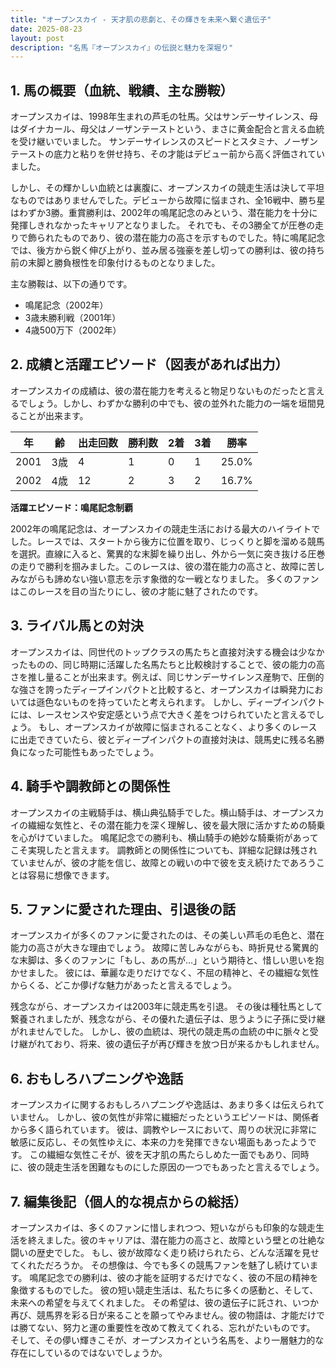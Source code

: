 ```yaml
---
title: "オープンスカイ - 天才肌の悲劇と、その輝きを未来へ繋ぐ遺伝子"
date: 2025-08-23
layout: post
description: "名馬『オープンスカイ』の伝説と魅力を深堀り"
---
```


## 1. 馬の概要（血統、戦績、主な勝鞍）

オープンスカイは、1998年生まれの芦毛の牡馬。父はサンデーサイレンス、母はダイナカール、母父はノーザンテーストという、まさに黄金配合と言える血統を受け継いでいました。  サンデーサイレンスのスピードとスタミナ、ノーザンテーストの底力と粘りを併せ持ち、その才能はデビュー前から高く評価されていました。

しかし、その輝かしい血統とは裏腹に、オープンスカイの競走生活は決して平坦なものではありませんでした。デビューから故障に悩まされ、全16戦中、勝ち星はわずか3勝。重賞勝利は、2002年の鳴尾記念のみという、潜在能力を十分に発揮しきれなかったキャリアとなりました。  それでも、その3勝全てが圧巻の走りで飾られたものであり、彼の潜在能力の高さを示すものでした。特に鳴尾記念では、後方から鋭く伸び上がり、並み居る強豪を差し切っての勝利は、彼の持ち前の末脚と勝負根性を印象付けるものとなりました。

主な勝鞍は、以下の通りです。

* 鳴尾記念（2002年）
* 3歳未勝利戦（2001年）
* 4歳500万下（2002年）


## 2. 成績と活躍エピソード（図表があれば出力）

オープンスカイの成績は、彼の潜在能力を考えると物足りないものだったと言えるでしょう。しかし、わずかな勝利の中でも、彼の並外れた能力の一端を垣間見ることが出来ます。

| 年 | 齢 | 出走回数 | 勝利数 | 2着 | 3着 | 勝率 |
|---|---|---|---|---|---|---|
| 2001 | 3歳 | 4 | 1 | 0 | 1 | 25.0% |
| 2002 | 4歳 | 12 | 2 | 3 | 2 | 16.7% |


**活躍エピソード：鳴尾記念制覇**

2002年の鳴尾記念は、オープンスカイの競走生活における最大のハイライトでした。レースでは、スタートから後方に位置を取り、じっくりと脚を溜める競馬を選択。直線に入ると、驚異的な末脚を繰り出し、外から一気に突き抜ける圧巻の走りで勝利を掴みました。このレースは、彼の潜在能力の高さと、故障に苦しみながらも諦めない強い意志を示す象徴的な一戦となりました。  多くのファンはこのレースを目の当たりにし、彼の才能に魅了されたのです。


## 3. ライバル馬との対決

オープンスカイは、同世代のトップクラスの馬たちと直接対決する機会は少なかったものの、同じ時期に活躍した名馬たちと比較検討することで、彼の能力の高さを推し量ることが出来ます。例えば、同じサンデーサイレンス産駒で、圧倒的な強さを誇ったディープインパクトと比較すると、オープンスカイは瞬発力においては遜色ないものを持っていたと考えられます。  しかし、ディープインパクトには、レースセンスや安定感という点で大きく差をつけられていたと言えるでしょう。  もし、オープンスカイが故障に悩まされることなく、より多くのレースに出走できていたら、彼とディープインパクトの直接対決は、競馬史に残る名勝負になった可能性もあったでしょう。


## 4. 騎手や調教師との関係性

オープンスカイの主戦騎手は、横山典弘騎手でした。横山騎手は、オープンスカイの繊細な気性と、その潜在能力を深く理解し、彼を最大限に活かすための騎乗を心がけていました。  鳴尾記念での勝利も、横山騎手の絶妙な騎乗術があってこそ実現したと言えます。  調教師との関係性についても、詳細な記録は残されていませんが、彼の才能を信じ、故障との戦いの中で彼を支え続けたであろうことは容易に想像できます。


## 5. ファンに愛された理由、引退後の話

オープンスカイが多くのファンに愛されたのは、その美しい芦毛の毛色と、潜在能力の高さが大きな理由でしょう。  故障に苦しみながらも、時折見せる驚異的な末脚は、多くのファンに「もし、あの馬が…」という期待と、惜しい思いを抱かせました。  彼には、華麗な走りだけでなく、不屈の精神と、その繊細な気性からくる、どこか儚げな魅力があったと言えるでしょう。

残念ながら、オープンスカイは2003年に競走馬を引退。  その後は種牡馬として繋養されましたが、残念ながら、その優れた遺伝子は、思うように子孫に受け継がれませんでした。  しかし、彼の血統は、現代の競走馬の血統の中に脈々と受け継がれており、将来、彼の遺伝子が再び輝きを放つ日が来るかもしれません。


## 6. おもしろハプニングや逸話

オープンスカイに関するおもしろハプニングや逸話は、あまり多くは伝えられていません。  しかし、彼の気性が非常に繊細だったというエピソードは、関係者から多く語られています。  彼は、調教やレースにおいて、周りの状況に非常に敏感に反応し、その気性ゆえに、本来の力を発揮できない場面もあったようです。  この繊細な気性こそが、彼を天才肌の馬たらしめた一面でもあり、同時に、彼の競走生活を困難なものにした原因の一つでもあったと言えるでしょう。


## 7. 編集後記（個人的な視点からの総括）

オープンスカイは、多くのファンに惜しまれつつ、短いながらも印象的な競走生活を終えました。彼のキャリアは、潜在能力の高さと、故障という壁との壮絶な闘いの歴史でした。  もし、彼が故障なく走り続けられたら、どんな活躍を見せてくれただろうか。  その想像は、今でも多くの競馬ファンを魅了し続けています。  鳴尾記念での勝利は、彼の才能を証明するだけでなく、彼の不屈の精神を象徴するものでした。  彼の短い競走生活は、私たちに多くの感動と、そして、未来への希望を与えてくれました。  その希望は、彼の遺伝子に託され、いつか再び、競馬界を彩る日が来ることを願ってやみません。彼の物語は、才能だけでは勝てない、努力と運の重要性を改めて教えてくれる、忘れがたいものです。  そして、その儚い輝きこそが、オープンスカイという名馬を、より一層魅力的な存在にしているのではないでしょうか。
